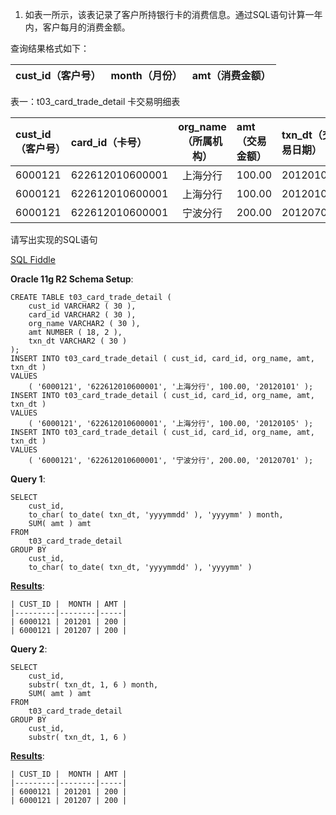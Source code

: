 1.  如表一所示，该表记录了客户所持银行卡的消费信息。通过SQL语句计算一年内，客户每月的消费金额。

查询结果格式如下：

| cust_id（客户号） | month（月份） | amt（消费金额） |
| :--- | :--- | :--- |

表一：t03_card_trade_detail 卡交易明细表

| cust_id（客户号） | card_id（卡号） | org_name（所属机构） | amt（交易金额） | txn_dt（交易日期） |
| :--- | :--- | :---: | :--- | :--- |
| 6000121 | 622612010600001 | 上海分行 | 100.00 | 20120101 |
| 6000121 | 622612010600001 | 上海分行 | 100.00 | 20120105 |
| 6000121 | 622612010600001 | 宁波分行 | 200.00 | 20120701 |

请写出实现的SQL语句

[SQL Fiddle][1]

**Oracle 11g R2 Schema Setup**:

    CREATE TABLE t03_card_trade_detail (
    	cust_id VARCHAR2 ( 30 ),
    	card_id VARCHAR2 ( 30 ),
    	org_name VARCHAR2 ( 30 ),
    	amt NUMBER ( 18, 2 ),
    	txn_dt VARCHAR2 ( 30 ) 
    );
    INSERT INTO t03_card_trade_detail ( cust_id, card_id, org_name, amt, txn_dt )
    VALUES
    	( '6000121', '622612010600001', '上海分行', 100.00, '20120101' );
    INSERT INTO t03_card_trade_detail ( cust_id, card_id, org_name, amt, txn_dt )
    VALUES
    	( '6000121', '622612010600001', '上海分行', 100.00, '20120105' );
    INSERT INTO t03_card_trade_detail ( cust_id, card_id, org_name, amt, txn_dt )
    VALUES
    	( '6000121', '622612010600001', '宁波分行', 200.00, '20120701' );
**Query 1**:

    SELECT
    	cust_id,
    	to_char( to_date( txn_dt, 'yyyymmdd' ), 'yyyymm' ) month,
    	SUM( amt ) amt 
    FROM
    	t03_card_trade_detail 
    GROUP BY
    	cust_id,
    	to_char( to_date( txn_dt, 'yyyymmdd' ), 'yyyymm' )

**[Results][2]**:

    | CUST_ID |  MONTH | AMT |
    |---------|--------|-----|
    | 6000121 | 201201 | 200 |
    | 6000121 | 201207 | 200 |
**Query 2**:

    
    SELECT
    	cust_id,
    	substr( txn_dt, 1, 6 ) month,
    	SUM( amt ) amt 
    FROM
    	t03_card_trade_detail 
    GROUP BY
    	cust_id,
    	substr( txn_dt, 1, 6 )

**[Results][3]**:

    | CUST_ID |  MONTH | AMT |
    |---------|--------|-----|
    | 6000121 | 201201 | 200 |
    | 6000121 | 201207 | 200 |

  [1]: http://www.sqlfiddle.com/#!4/deec28/3
  [2]: http://www.sqlfiddle.com/#!4/deec28/3/0
  [3]: http://www.sqlfiddle.com/#!4/deec28/3/1
